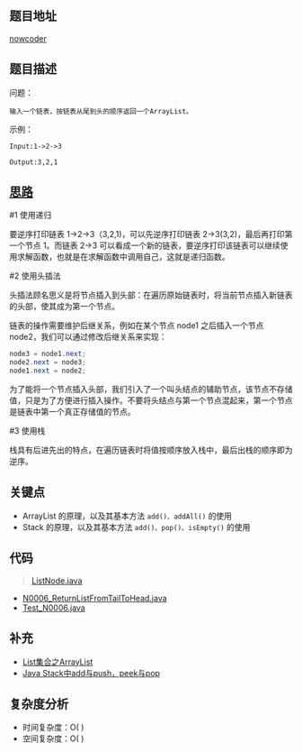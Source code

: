 <!--
 * @Date        : 2020-05-20 14:27:48
 * @LastEditors : anlzou
 * @Github      : https://github.com/anlzou
 * @LastEditTime: 2020-05-20 15:22:46
 * @FilePath    : \algorithm\problems\N0006_return-LinkedList-from-z-to-a.md
 * @Describe    : 
--> 

## 题目地址

[nowcoder](https://www.nowcoder.com/practice/d0267f7f55b3412ba93bd35cfa8e8035?tpId=13&tqId=11156&tPage=1&rp=1&ru=/ta/coding-interviews&qru=/ta/coding-interviews/question-ranking)

## 题目描述

问题：
```
输入一个链表，按链表从尾到头的顺序返回一个ArrayList。
```
示例：
```
Input:1->2->3

Output:3,2,1
```

## [思路](https://github.com/CyC2018/CS-Notes/blob/master/notes/6.%20%E4%BB%8E%E5%B0%BE%E5%88%B0%E5%A4%B4%E6%89%93%E5%8D%B0%E9%93%BE%E8%A1%A8.md)
#1 使用递归

要逆序打印链表 1->2->3（3,2,1)，可以先逆序打印链表 2->3(3,2)，最后再打印第一个节点 1。而链表 2->3 可以看成一个新的链表，要逆序打印该链表可以继续使用求解函数，也就是在求解函数中调用自己，这就是递归函数。

#2 使用头插法

头插法顾名思义是将节点插入到头部：在遍历原始链表时，将当前节点插入新链表的头部，使其成为第一个节点。

链表的操作需要维护后继关系，例如在某个节点 node1 之后插入一个节点 node2，我们可以通过修改后继关系来实现：
```java
node3 = node1.next;
node2.next = node3;
node1.next = node2;
```
为了能将一个节点插入头部，我们引入了一个叫头结点的辅助节点，该节点不存储值，只是为了方便进行插入操作。不要将头结点与第一个节点混起来，第一个节点是链表中第一个真正存储值的节点。

#3 使用栈

栈具有后进先出的特点，在遍历链表时将值按顺序放入栈中，最后出栈的顺序即为逆序。


## 关键点
- ArrayList 的原理，以及其基本方法 <code>add()、addAll()</code> 的使用
- Stack 的原理，以及其基本方法 <code>add()、pop()、isEmpty()</code> 的使用

## 代码
>[ListNode.java](/code/structural/ListNode.java) 
- [N0006_ReturnListFromTailToHead.java](/code/N0006_ReturnListFromTailToHead.java)
- [Test_N0006.java](/test/Test_N0006.java)


## 补充
- [List集合之ArrayList](https://blog.csdn.net/weixin_40304387/article/details/80790177)
- [Java Stack中add与push，peek与pop](https://blog.csdn.net/weixin_41126303/article/details/83013444?utm_medium=distribute.pc_relevant.none-task-blog-BlogCommendFromMachineLearnPai2-1.nonecase&depth_1-utm_source=distribute.pc_relevant.none-task-blog-BlogCommendFromMachineLearnPai2-1.nonecase)

## 复杂度分析

- 时间复杂度：O( )
- 空间复杂度：O( )